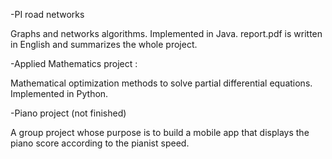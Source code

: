 
-PI road networks

Graphs and networks algorithms.
Implemented in Java.
report.pdf is written in English and summarizes the whole project.



-Applied Mathematics project :

Mathematical optimization methods to solve partial differential equations.
Implemented in Python.



-Piano project (not finished)

A group project whose purpose is to build a mobile app that displays the piano score according to the pianist speed.
